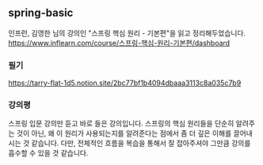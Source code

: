 ## spring-basic
인프런, 김영한 님의 강의인 "스프링 핵심 원리 - 기본편"을 읽고 정리해두었습니다. https://www.inflearn.com/course/스프링-핵심-원리-기본편/dashboard

### 필기
https://tarry-flat-1d5.notion.site/2bc77bf1b4094dbaaa3113c8a035c7b9

### 강의평
스프링 입문 강의만 듣고 바로 들은 강의입니다. 스프링의 핵심 원리들을 단순히 알려주는 것이 아닌, 왜 이 원리가 사용되는지를 알려준다는 점에서 좀 더 깊은 이해를 끌어내시는 것 같습니다. 
다만, 전체적인 흐름을 복습을 통해서 잘 잡아주셔야 그만큼 강의를 흡수할 수 있을 것 같습니다. 
